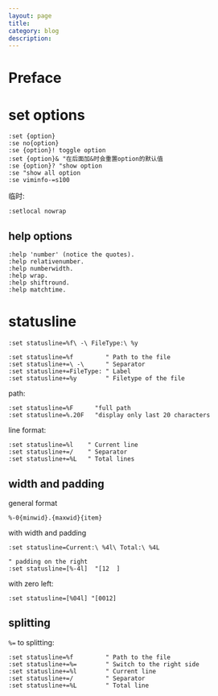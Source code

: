 ```yaml
---
layout: page
title:	
category: blog
description: 
---
```

# Preface

# set options 

	:set {option}
	:se no{option} 
	:se {option}! toggle option
	:set {option}& "在后面加&时会重置option的默认值
	:se {option}? "show option
	:se "show all option
	:se viminfo-=s100

临时:

	:setlocal nowrap

## help options


	:help 'number' (notice the quotes).
	:help relativenumber.
	:help numberwidth.
	:help wrap.
	:help shiftround.
	:help matchtime.


# statusline

	:set statusline=%f\ -\ FileType:\ %y

	:set statusline=%f         " Path to the file
	:set statusline+=\ -\      " Separator
	:set statusline+=FileType: " Label
	:set statusline+=%y        " Filetype of the file

path:

	:set statusline=%F		"full path
	:set statusline=%.20F	"display only last 20 characters

line format:

	:set statusline=%l    " Current line
	:set statusline+=/    " Separator
	:set statusline+=%L   " Total lines

## width and padding
general format

	%-0{minwid}.{maxwid}{item}

with width and padding

	:set statusline=Current:\ %4l\ Total:\ %4L

	" padding on the right
	:set statusline=[%-4l]	"[12  ]

with zero left:

	:set statusline=[%04l] "[0012]

## splitting
`%=` to splitting:

	:set statusline=%f         " Path to the file
	:set statusline+=%=        " Switch to the right side
	:set statusline+=%l        " Current line
	:set statusline+=/         " Separator
	:set statusline+=%L        " Total line
	
	
